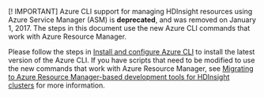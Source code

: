 [! IMPORTANT]
Azure CLI support for managing HDInsight resources using Azure Service Manager (ASM) is **deprecated**, and was removed on January 1, 2017. The steps in this document use the new Azure CLI commands that work with Azure Resource Manager.

Please follow the steps in [Install and configure Azure CLI](../articles/cli-install-nodejs.md) to install the latest version of the Azure CLI. If you have scripts that need to be modified to use the new commands that work with Azure Resource Manager, see [Migrating to Azure Resource Manager-based development tools for HDInsight clusters](../articles/hdinsight/hdinsight-hadoop-development-using-azure-resource-manager.md) for more information.


